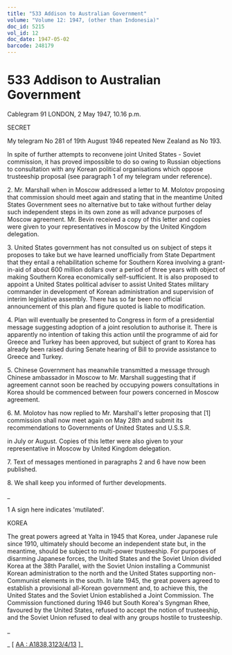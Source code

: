 ```yaml
---
title: "533 Addison to Australian Government"
volume: "Volume 12: 1947, (other than Indonesia)"
doc_id: 5215
vol_id: 12
doc_date: 1947-05-02
barcode: 248179
---
```


# 533 Addison to Australian Government

Cablegram 91 LONDON, 2 May 1947, 10.16 p.m.

SECRET

My telegram No 281 of 19th August 1946 repeated New Zealand as No 193.

In spite of further attempts to reconvene joint United States - Soviet commission, it has proved impossible to do so owing to Russian objections to consultation with any Korean political organisations which oppose trusteeship proposal (see paragraph 1 of my telegram under reference).

2\. Mr. Marshall when in Moscow addressed a letter to M. Molotov proposing that commission should meet again and stating that in the meantime United States Government sees no alternative but to take without further delay such independent steps in its own zone as will advance purposes of Moscow agreement. Mr. Bevin received a copy of this letter and copies were given to your representatives in Moscow by the United Kingdom delegation.

3\. United States government has not consulted us on subject of steps it proposes to take but we have learned unofficially from State Department that they entail a rehabilitation scheme for Southern Korea involving a grant-in-aid of about 600 million dollars over a period of three years with object of making Southern Korea economically self-sufficient. It is also proposed to appoint a United States political adviser to assist United States military commander in development of Korean administration and supervision of interim legislative assembly. There has so far been no official announcement of this plan and figure quoted is liable to modification.

4\. Plan will eventually be presented to Congress in form of a presidential message suggesting adoption of a joint resolution to authorise it. There is apparently no intention of taking this action until the programme of aid for Greece and Turkey has been approved, but subject of grant to Korea has already been raised during Senate hearing of Bill to provide assistance to Greece and Turkey.

5\. Chinese Government has meanwhile transmitted a message through Chinese ambassador in Moscow to Mr. Marshall suggesting that if agreement cannot soon be reached by occupying powers consultations in Korea should be commenced between four powers concerned in Moscow agreement.

6\. M. Molotov has now replied to Mr. Marshall's letter proposing that [1] commission shall now meet again on May 28th and submit its recommendations to Governments of United States and U.S.S.R.

in July or August. Copies of this letter were also given to your representative in Moscow by United Kingdom delegation.

7\. Text of messages mentioned in paragraphs 2 and 6 have now been published.

8\. We shall keep you informed of further developments.

_

1 A sign here indicates 'mutilated'.

KOREA

The great powers agreed at Yalta in 1945 that Korea, under Japanese rule since 1910, ultimately should become an independent state but, in the meantime, should be subject to multi-power trusteeship. For purposes of disarming Japanese forces, the United States and the Soviet Union divided Korea at the 38th Parallel, with the Soviet Union installing a Communist Korean administration to the north and the United States supporting non-Communist elements in the south. In late 1945, the great powers agreed to establish a provisional all-Korean government and, to achieve this, the United States and the Soviet Union established a Joint Commission. The Commission functioned during 1946 but South Korea's Syngman Rhee, favoured by the United States, refused to accept the notion of trusteeship, and the Soviet Union refused to deal with any groups hostile to trusteeship.

_

_ [ [AA : A1838,3123/4/13](http://www.naa.gov.au/cgi-bin/Search?O=I&Number=248179) ]_
